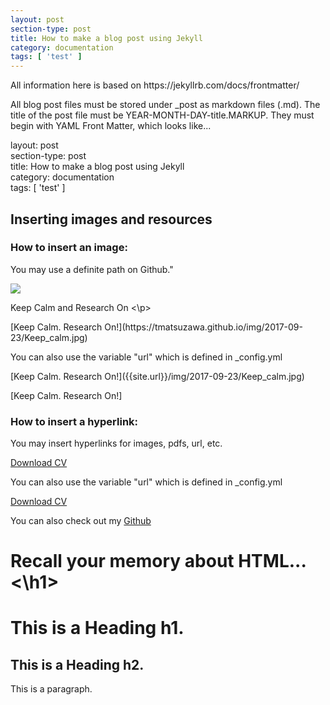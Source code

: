 ```yaml
---
layout: post
section-type: post
title: How to make a blog post using Jekyll
category: documentation
tags: [ 'test' ]
---
```


<p> All information here is based on https://jekyllrb.com/docs/frontmatter/  </p>

<p> All blog post files must be stored under _post as markdown files (.md). The title of the post file must be YEAR-MONTH-DAY-title.MARKUP.
They must begin with YAML Front Matter, which looks like... </p>

<p> layout: post <br>
section-type: post <br>
title: How to make a blog post using Jekyll <br>
category: documentation <br>
tags: [ 'test' ] </p>


<h2> Inserting images and resources </h2>
<h3> How to insert an image:</h3>
<p> You may use a definite path on Github." </p>
<img src="https://tmatsuzawa.github.io/img/2017-09-23/Keep_calm.jpg"  >
<p>Keep Calm and Research On <\p>
<p> [Keep Calm. Research On!](https://tmatsuzawa.github.io/img/2017-09-23/Keep_calm.jpg) </p>
<p> You can also use the variable "url" which is defined in _config.yml </p>
<p> [Keep Calm. Research On!]({{site.url}}/img/2017-09-23/Keep_calm.jpg) </p>
<p> [Keep Calm. Research On!]   <a href={site.url}/img/2017-09-23/Keep_calm.jpg> </a>

<h3>  How to insert a hyperlink:</h3>
<p> You may insert hyperlinks for images, pdfs, url, etc. </p>
<p> <a href="https://tmatsuzawa.github.io/cv/CV_TakumiMatsuzawa.pdf"> Download CV </a></p>
<p> You can also use the variable "url" which is defined in _config.yml </p>
<p> <a href="{url}/cv/CV_TakumiMatsuzawa.pdf"> Download CV </a></p>
<p> You can also check out my <a href="https://github.com/tmatsuzawa"> Github</a></p>


<h1> Recall your memory about HTML... <\h1>
<h1> This is a Heading h1. </h1>
<h2> This is a Heading h2. </h2>
<p> This is a paragraph.</p>